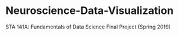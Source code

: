 # Neuroscience-Data-Visualization
STA 141A: Fundamentals of Data Science Final Project (Spring 2019)
